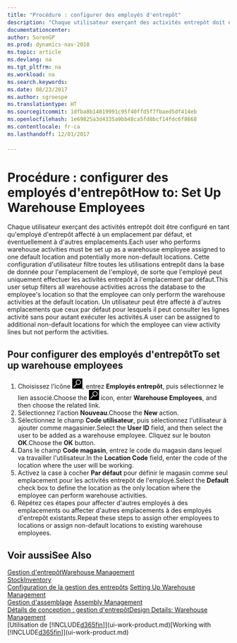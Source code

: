 ```yaml
---
title: "Procédure : configurer des employés d'entrepôt"
description: "Chaque utilisateur exerçant des activités entrepôt doit être configuré en tant qu'employé d'entrepôt affecté à un emplacement par défaut, et éventuellement à d'autres emplacements."
documentationcenter: 
author: SorenGP
ms.prod: dynamics-nav-2018
ms.topic: article
ms.devlang: na
ms.tgt_pltfrm: na
ms.workload: na
ms.search.keywords: 
ms.date: 08/23/2017
ms.author: sgroespe
ms.translationtype: HT
ms.sourcegitcommit: 1dfba8b14019991c95f40ffd5f7fbaed5df414eb
ms.openlocfilehash: 1e69825a3d4335a9bb48ca5fd8bcf14fdc6f8668
ms.contentlocale: fr-ca
ms.lasthandoff: 12/01/2017

---
```

# <a name="how-to-set-up-warehouse-employees"></a><span data-ttu-id="6d687-103">Procédure : configurer des employés d'entrepôt</span><span class="sxs-lookup"><span data-stu-id="6d687-103">How to: Set Up Warehouse Employees</span></span>
<span data-ttu-id="6d687-104">Chaque utilisateur exerçant des activités entrepôt doit être configuré en tant qu'employé d'entrepôt affecté à un emplacement par défaut, et éventuellement à d'autres emplacements.</span><span class="sxs-lookup"><span data-stu-id="6d687-104">Each user who performs warehouse activities must be set up as a warehouse employee assigned to one default location and potentially more non-default locations.</span></span> <span data-ttu-id="6d687-105">Cette configuration d'utilisateur filtre toutes les utilisations entrepôt dans la base de donnée pour l'emplacement de l'employé, de sorte que l'employé peut uniquement effectuer les activités entrepôt à l'emplacement par défaut.</span><span class="sxs-lookup"><span data-stu-id="6d687-105">This user setup filters all warehouse activities across the database to the employee's location so that the employee can only perform the warehouse activities at the default location.</span></span> <span data-ttu-id="6d687-106">Un utilisateur peut être affecté à d'autres emplacements que ceux par défaut pour lesquels il peut consulter les lignes activité sans pour autant exécuter les activités.</span><span class="sxs-lookup"><span data-stu-id="6d687-106">A user can be assigned to additional non-default locations for which the employee can view activity lines but not perform the activities.</span></span>

## <a name="to-set-up-warehouse-employees"></a><span data-ttu-id="6d687-107">Pour configurer des employés d'entrepôt</span><span class="sxs-lookup"><span data-stu-id="6d687-107">To set up warehouse employees</span></span>  
1.  <span data-ttu-id="6d687-108">Choisissez l'icône ![Page ou rapport pour la recherche](media/ui-search/search_small.png "icône Page ou rapport pour la recherche"), entrez **Employés entrepôt**, puis sélectionnez le lien associé.</span><span class="sxs-lookup"><span data-stu-id="6d687-108">Choose the ![Search for Page or Report](media/ui-search/search_small.png "Search for Page or Report icon") icon, enter **Warehouse Employees**, and then choose the related link.</span></span>  
2. <span data-ttu-id="6d687-109">Sélectionnez l'action **Nouveau**.</span><span class="sxs-lookup"><span data-stu-id="6d687-109">Choose the **New** action.</span></span>  
3. <span data-ttu-id="6d687-110">Sélectionnez le champ **Code utilisateur**, puis sélectionnez l'utilisateur à ajouter comme magasinier.</span><span class="sxs-lookup"><span data-stu-id="6d687-110">Select the **User ID** field, and then select the user to be added as a warehouse employee.</span></span> <span data-ttu-id="6d687-111">Cliquez sur le bouton **OK**.</span><span class="sxs-lookup"><span data-stu-id="6d687-111">Choose the **OK** button.</span></span>  
6.  <span data-ttu-id="6d687-112">Dans le champ **Code magasin**, entrez le code du magasin dans lequel va travailler l'utilisateur.</span><span class="sxs-lookup"><span data-stu-id="6d687-112">In the **Location Code** field, enter the code of the location where the user will be working.</span></span>  
7.  <span data-ttu-id="6d687-113">Activez la case à cocher **Par défaut** pour définir le magasin comme seul emplacement pour les activités entrepôt de l'employé.</span><span class="sxs-lookup"><span data-stu-id="6d687-113">Select the **Default** check box to define the location as the only location where the employee can perform warehouse activities.</span></span>  
8.  <span data-ttu-id="6d687-114">Répétez ces étapes pour affecter d'autres employés à des emplacements ou affecter d'autres emplacements à des employés d'entrepôt existants.</span><span class="sxs-lookup"><span data-stu-id="6d687-114">Repeat these steps to assign other employees to locations or assign non-default locations to existing warehouse employees.</span></span>  

## <a name="see-also"></a><span data-ttu-id="6d687-115">Voir aussi</span><span class="sxs-lookup"><span data-stu-id="6d687-115">See Also</span></span>  
[<span data-ttu-id="6d687-116">Gestion d'entrepôt</span><span class="sxs-lookup"><span data-stu-id="6d687-116">Warehouse Management</span></span>](warehouse-manage-warehouse.md)  
[<span data-ttu-id="6d687-117">Stock</span><span class="sxs-lookup"><span data-stu-id="6d687-117">Inventory</span></span>](inventory-manage-inventory.md)  
<span data-ttu-id="6d687-118">[Configuration de la gestion des entrepôts](warehouse-setup-warehouse.md)   </span><span class="sxs-lookup"><span data-stu-id="6d687-118">[Setting Up Warehouse Management](warehouse-setup-warehouse.md)   </span></span>  
<span data-ttu-id="6d687-119">[Gestion d'assemblage](assembly-assemble-items.md)  </span><span class="sxs-lookup"><span data-stu-id="6d687-119">[Assembly Management](assembly-assemble-items.md)  </span></span>  
[<span data-ttu-id="6d687-120">Détails de conception : gestion d'entrepôt</span><span class="sxs-lookup"><span data-stu-id="6d687-120">Design Details: Warehouse Management</span></span>](design-details-warehouse-management.md)  
<span data-ttu-id="6d687-121">[Utilisation de [!INCLUDE[d365fin](includes/d365fin_md.md)]](ui-work-product.md)</span><span class="sxs-lookup"><span data-stu-id="6d687-121">[Working with [!INCLUDE[d365fin](includes/d365fin_md.md)]](ui-work-product.md)</span></span>  

